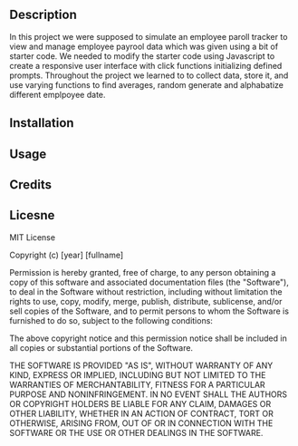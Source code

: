 ## Description

In this project we were supposed to simulate an employee paroll tracker to view and manage employee payrool data which was given using a bit of starter code. We needed to modify the starter code using Javascript to create a responsive user interface with click functions initializing defined prompts. Throughout the project we learned to to collect data, store it, and use varying functions to find averages, random generate and alphabatize different emplpoyee date.

## Installation


## Usage

## Credits

## Licesne
MIT License

Copyright (c) [year] [fullname]

Permission is hereby granted, free of charge, to any person obtaining a copy of this software and associated documentation files (the "Software"), to deal in the Software without restriction, including without limitation the rights to use, copy, modify, merge, publish, distribute, sublicense, and/or sell copies of the Software, and to permit persons to whom the Software is furnished to do so, subject to the following conditions:

The above copyright notice and this permission notice shall be included in all copies or substantial portions of the Software.

THE SOFTWARE IS PROVIDED "AS IS", WITHOUT WARRANTY OF ANY KIND, EXPRESS OR IMPLIED, INCLUDING BUT NOT LIMITED TO THE WARRANTIES OF MERCHANTABILITY, FITNESS FOR A PARTICULAR PURPOSE AND NONINFRINGEMENT. IN NO EVENT SHALL THE AUTHORS OR COPYRIGHT HOLDERS BE LIABLE FOR ANY CLAIM, DAMAGES OR OTHER LIABILITY, WHETHER IN AN ACTION OF CONTRACT, TORT OR OTHERWISE, ARISING FROM, OUT OF OR IN CONNECTION WITH THE SOFTWARE OR THE USE OR OTHER DEALINGS IN THE SOFTWARE.